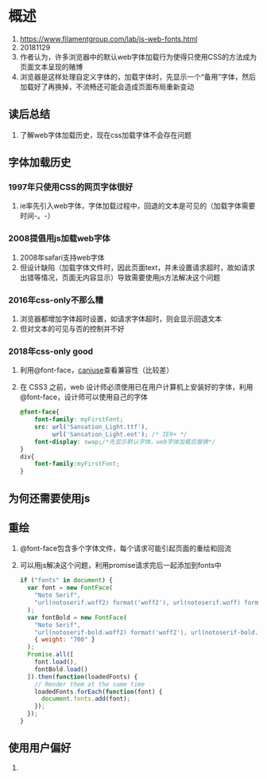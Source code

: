 # 概述

1. https://www.filamentgroup.com/lab/js-web-fonts.html
2. 20181129
3. 作者认为，许多浏览器中的默认web字体加载行为使得只使用CSS的方法成为页面文本呈现的赌博
4. 浏览器是这样处理自定义字体的，加载字体时，先显示一个“备用”字体，然后加载好了再换掉，不流畅还可能会造成页面布局重新变动

## 读后总结

1. 了解web字体加载历史，现在css加载字体不会存在问题



## 字体加载历史

### 1997年只使用CSS的网页字体很好 

1. ie率先引入web字体，字体加载过程中，回退的文本是可见的（加载字体需要时间-。-）

### 2008提倡用js加载web字体

1. 2008年safari支持web字体
2. 但设计缺陷（加载字体文件时，因此页面text，并未设置请求超时，故如请求出错等情况，页面无内容显示）导致需要使用js方法解决这个问题

### 2016年css-only不那么糟

1. 浏览器都增加字体超时设置，如请求字体超时，则会显示回退文本
2. 但对文本的可见与否的控制并不好

### 2018年css-only good

1. 利用@font-face，[caniuse](https://caniuse.com/#feat=css-font-rendering-controls)查看兼容性（比较差）

2. 在 CSS3 之前，web 设计师必须使用已在用户计算机上安装好的字体，利用@font-face，设计师可以使用自己的字体

	```css
	@font-face{
	    font-family: myFirstFont;
	    src: url('Sansation_Light.ttf'),
	    	 url('Sansation_Light.eot'); /* IE9+ */
	    font-display: swap;/*先显示默认字体，web字体加载后替换*/
	}
	div{
		font-family:myFirstFont;
	}
	```

## 为何还需要使用js

## 重绘

1. @font-face包含多个字体文件，每个请求可能引起页面的重绘和回流 

2. 可以用js解决这个问题，利用promise请求完后一起添加到fonts中

	```javascript
	if ("fonts" in document) {
	  var font = new FontFace(
	    "Noto Serif",
	    "url(notoserif.woff2) format('woff2'), url(notoserif.woff) format('woff')"
	  );
	  var fontBold = new FontFace(
	    "Noto Serif",
	    "url(notoserif-bold.woff2) format('woff2'), url(notoserif-bold.woff) format('woff')",
	    { weight: "700" }
	  );
	  Promise.all([
	    font.load(),
	    fontBold.load()
	  ]).then(function(loadedFonts) {
	    // Render them at the same time
	    loadedFonts.forEach(function(font) {
	      document.fonts.add(font);
	    });
	  });
	}
	```

## 使用用户偏好

1. 